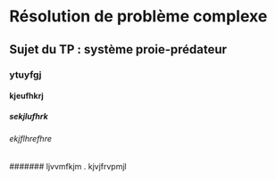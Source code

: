 # Résolution de problème complexe
## Sujet du TP : système proie-prédateur 
### ytuyfgj
#### kjeufhkrj
##### sekjlufhrk
###### ekjflhrefhre
####### ljvvmfkjm
. kjvjfrvpmjl